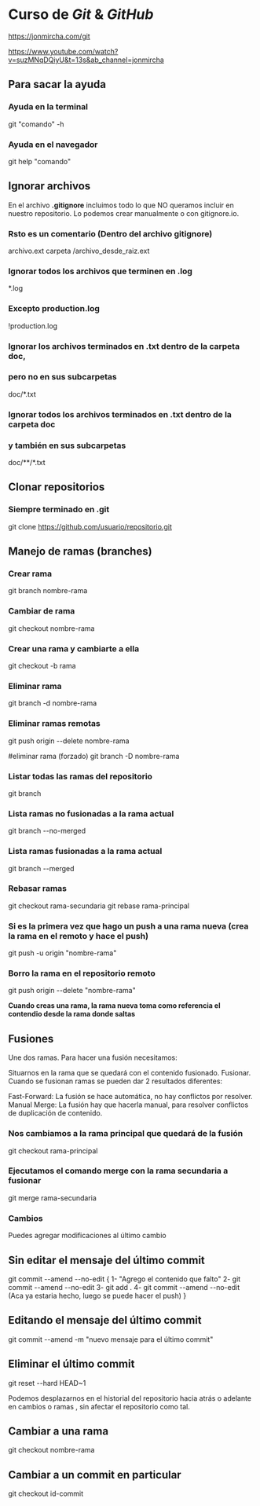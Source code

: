 # Curso de _Git_ & _GitHub_

https://jonmircha.com/git

https://www.youtube.com/watch?v=suzMNqDQiyU&t=13s&ab_channel=jonmircha




## Para sacar la ayuda

### Ayuda en la terminal
git "comando" -h
### Ayuda en el navegador
git help "comando"


## Ignorar archivos

En el archivo **.gitignore** incluimos todo lo que NO queramos incluir en nuestro repositorio. Lo podemos crear manualmente o con gitignore.io.

### Rsto es un comentario (Dentro del archivo gitignore)
archivo.ext
carpeta
/archivo_desde_raiz.ext
### Ignorar todos los archivos que terminen en .log
*.log
### Excepto production.log
!production.log
### Ignorar los archivos terminados en .txt dentro de la carpeta doc,
### pero no en sus subcarpetas
doc/*.txt
### Ignorar todos los archivos terminados en .txt dentro de la carpeta doc
### y también en sus subcarpetas
doc/**/*.txt


## Clonar repositorios

### Siempre terminado en **.git**
git clone https://github.com/usuario/repositorio.git


## Manejo de ramas (branches)

### Crear rama
git branch nombre-rama

### Cambiar de rama
git checkout nombre-rama

### Crear una rama y cambiarte a ella
git checkout -b rama

### Eliminar rama
git branch -d nombre-rama

### Eliminar ramas remotas
git push origin --delete nombre-rama

#eliminar rama (forzado)
git branch -D nombre-rama

### Listar todas las ramas del repositorio
git branch

### Lista ramas no fusionadas a la rama actual
git branch --no-merged

### Lista ramas fusionadas a la rama actual
git branch --merged

### Rebasar ramas
git checkout rama-secundaria
git rebase rama-principal

### Si es la primera vez que hago un push a una rama nueva (crea la rama en el remoto y hace el push)
git push -u origin "nombre-rama"

### Borro la rama en el repositorio remoto
git push origin --delete "nombre-rama"

**Cuando creas una rama, la rama nueva toma como referencia el contendio desde la rama donde saltas**


## Fusiones
Une dos ramas. Para hacer una fusión necesitamos:

Situarnos en la rama que se quedará con el contenido fusionado.
Fusionar.
Cuando se fusionan ramas se pueden dar 2 resultados diferentes:

Fast-Forward: La fusión se hace automática, no hay conflictos por resolver.
Manual Merge: La fusión hay que hacerla manual, para resolver conflictos de duplicación de contenido.

### Nos cambiamos a la rama principal que quedará de la fusión
git checkout rama-principal

### Ejecutamos el comando merge con la rama secundaria a fusionar
git merge rama-secundaria



### Cambios
Puedes agregar modificaciones al último cambio

## Sin editar el mensaje del último commit
git commit --amend --no-edit
{
    1- "Agrego el contenido que falto"
    2- git commit --amend --no-edit
    3- git add .
    4- git commit --amend --no-edit (Aca ya estaria hecho, luego se puede hacer el push)
}

## Editando el mensaje del último commit
git commit --amend -m "nuevo mensaje para el último commit"

## Eliminar el último commit
git reset --hard HEAD~1

Podemos desplazarnos en el historial del repositorio hacia atrás o adelante en cambios o ramas , sin afectar el repositorio como tal.

## Cambiar a una rama
git checkout nombre-rama

## Cambiar a un commit en particular
git checkout id-commit